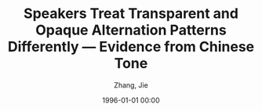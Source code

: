 ---
layout: post
title: Speakers Treat Transparent and Opaque Alternation Patterns Differently — Evidence from Chinese Tone

date: 1996-01-01 00:00
author: Zhang, Jie
year: 2018
---